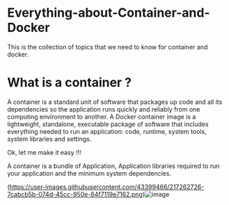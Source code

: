 # Everything-about-Container-and-Docker
This is the collection of topics that we need to know for container and docker.

# What is a container ?

A container is a standard unit of software that packages up code and all its dependencies so the application runs quickly and reliably from one computing environment to another. A Docker container image is a lightweight, standalone, executable package of software that includes everything needed to run an application: code, runtime, system tools, system libraries and settings.

Ok, let me make it easy !!!

A container is a bundle of Application, Application libraries required to run your application and the minimum system dependencies.

(https://user-images.githubusercontent.com/43399466/217262726-7cabcb5b-074d-45cc-950e-84f7119e7162.png)![image](https://github.com/Shailendra114/Everything-about-Container-and-Docker/assets/88799249/b6b0c704-733e-487f-9b48-0ad5d2c9f3f3)


